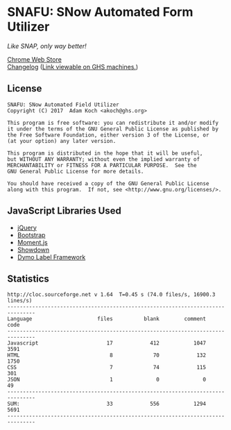 # SNAFU: SNow Automated Form Utilizer
*Like SNAP, only way better!*

[Chrome Web Store](https://chrome.google.com/webstore/detail/snafu-snow-automated-form/hnnbkmfkgnjngnkijdmfijmbkpjmmmpd?hl=en-US&gl=US)<br />
[Changelog](https://adamko.ch/snafu) ([Link viewable on GHS machines.](https://adamkoch.squarespace.com/snafu))

## License
```
SNAFU: SNow Automated Field Utilizer
Copyright (C) 2017  Adam Koch <akoch@ghs.org>

This program is free software: you can redistribute it and/or modify
it under the terms of the GNU General Public License as published by
the Free Software Foundation, either version 3 of the License, or
(at your option) any later version.

This program is distributed in the hope that it will be useful,
but WITHOUT ANY WARRANTY; without even the implied warranty of
MERCHANTABILITY or FITNESS FOR A PARTICULAR PURPOSE.  See the
GNU General Public License for more details.

You should have received a copy of the GNU General Public License
along with this program.  If not, see <http://www.gnu.org/licenses/>.
```

## JavaScript Libraries Used
- [jQuery](https://jquery.com)
- [Bootstrap](http://getbootrap.com/)
- [Moment.js](https://momentjs.com/)
- [Showdown](https://github.com/showdownjs/showdown)
- [Dymo Label Framework](http://developers.dymo.com/2010/06/02/dymo-label-framework-javascript-library-samples-print-a-label/)

## Statistics
```
http://cloc.sourceforge.net v 1.64  T=0.45 s (74.0 files/s, 16900.3 lines/s)
-------------------------------------------------------------------------------
Language                     files          blank        comment           code
-------------------------------------------------------------------------------
Javascript                      17            412           1047           3591
HTML                             8             70            132           1750
CSS                              7             74            115            301
JSON                             1              0              0             49
-------------------------------------------------------------------------------
SUM:                            33            556           1294           5691
-------------------------------------------------------------------------------
```